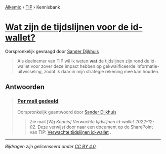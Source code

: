 [Alkemio](https://welcome.alkem.io/) › [TIP](https://alkem.io/tip/dashboard) › Kennisbank
# [Wat zijn de tijdslijnen voor de id-wallet?](https://alkem.io/tip/collaboration/watzijndetijdslij-733)
Oorspronkelijk gevraagd door [Sander Dijkhuis](https://alkem.io/user/sander-dijkhuis-3912)
>Als deelnemer van TIP wil ik weten __wat__ de tijdslijnen zijn rond de id-wallet voor zover deze impact hebben op gekwalificeerde informatie-uitwisseling, zodat ik daar in mijn strategie rekening mee kan houden.
## Antwoorden
>### [Per mail gedeeld](https://alkem.io/tip/collaboration/watzijndetijdslij-733/posts/permailgedeeld-1040)
>Oorspronkelijk geantwoord door [Sander Dijkhuis](https://alkem.io/tip/collaboration/watzijndetijdslij-733/posts/permailgedeeld-1040)
>>Zie mail *[Wg Kennis] Verwachte tijdslijnen id-wallet 2022-12-02*. Deze verwijst door naar een document op de SharePoint van TIP: [Verwachte tijdslijnen id-wallet](https://dedigicampus.sharepoint.com/:w:/r/sites/Missie3Overheidalssterkedatapartner/Gedeelde%20documenten/General/TIP/6.%20Werkgroep%20Kennis/Verwachte%20tijdslijnen%20id-wallet.docx?web=1) . 
* * *
_Bijdragen zijn gelicenseerd onder [CC BY 4.0](https://creativecommons.org/licenses/by/4.0/deed.nl)._
